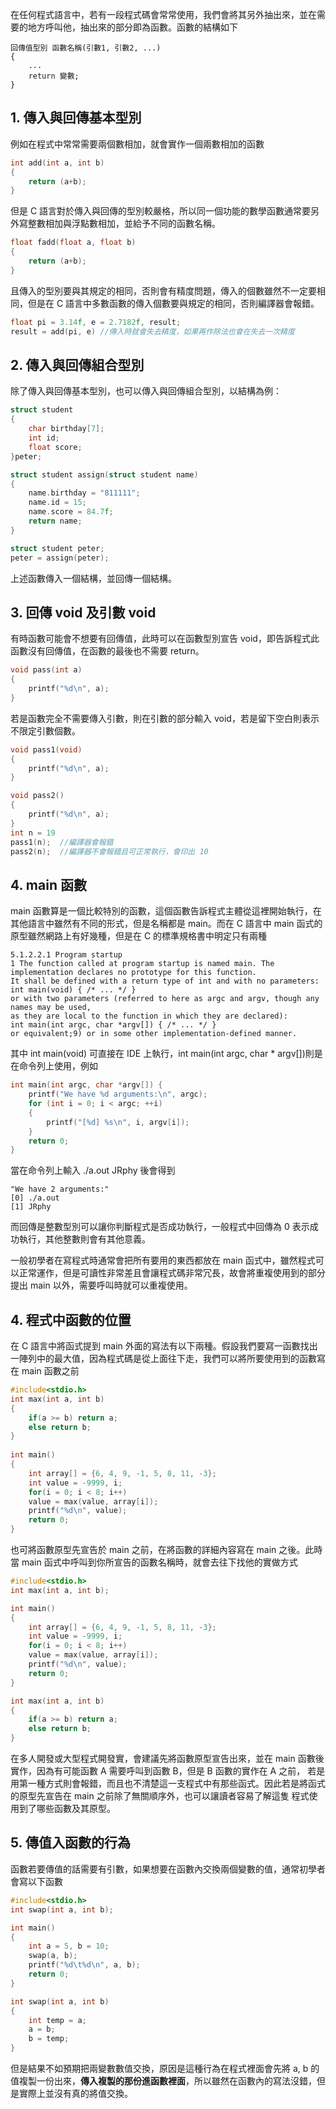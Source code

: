 在任何程式語言中，若有一段程式碼會常常使用，我們會將其另外抽出來，並在需要的地方呼叫他，抽出來的部分即為函數。函數的結構如下
```
回傳值型別 函數名稱(引數1, 引數2, ...)
{
    ...
    return 變數;
}
```
## 1. 傳入與回傳基本型別
例如在程式中常常需要兩個數相加，就會實作一個兩數相加的函數
```C
int add(int a, int b)
{
    return (a+b);
}
```
但是 C 語言對於傳入與回傳的型別較嚴格，所以同一個功能的數學函數通常要另外寫整數相加與浮點數相加，並給予不同的函數名稱。
```C
float fadd(float a, float b)
{
    return (a+b);
}
```
且傳入的型別要與其規定的相同，否則會有精度問題，傳入的個數雖然不一定要相同，但是在 C 語言中多數函數的傳入個數要與規定的相同，否則編譯器會報錯。
```C
float pi = 3.14f, e = 2.7182f, result;
result = add(pi, e) //傳入時就會失去精度，如果再作除法也會在失去一次精度
```
## 2. 傳入與回傳組合型別
除了傳入與回傳基本型別，也可以傳入與回傳組合型別，以結構為例：
```C
struct student
{
    char birthday[7];
    int id;
    float score;
}peter;

struct student assign(struct student name)
{
    name.birthday = "811111";
    name.id = 15;
    name.score = 84.7f;
    return name;
}

struct student peter;
peter = assign(peter);
```
上述函數傳入一個結構，並回傳一個結構。

## 3. 回傳 void 及引數 void
有時函數可能會不想要有回傳值，此時可以在函數型別宣告 void，即告訴程式此函數沒有回傳值，在函數的最後也不需要 return。
```C
void pass(int a)
{
    printf("%d\n", a);
}
```
若是函數完全不需要傳入引數，則在引數的部分輸入 void，若是留下空白則表示不限定引數個數。
```C
void pass1(void)
{
    printf("%d\n", a);
}

void pass2()
{
    printf("%d\n", a);
}
int n = 19
pass1(n);  //編譯器會報錯
pass2(n);  //編譯器不會報錯且可正常執行，會印出 10
```
## 4. main 函數
main 函數算是一個比較特別的函數，這個函數告訴程式主體從這裡開始執行，在其他語言中雖然有不同的形式，但是名稱都是 main。而在 C 語言中 main 函式的原型雖然網路上有好幾種，但是在 C 的標準規格書中明定只有兩種
```
5.1.2.2.1 Program startup
1 The function called at program startup is named main. The implementation declares no prototype for this function. 
It shall be defined with a return type of int and with no parameters:
int main(void) { /* ... */ }
or with two parameters (referred to here as argc and argv, though any names may be used, 
as they are local to the function in which they are declared):
int main(int argc, char *argv[]) { /* ... */ }
or equivalent;9) or in some other implementation-defined manner.
```
其中 int main(void) 可直接在 IDE 上執行，int main(int argc, char * argv[])則是在命令列上使用，例如
```C
int main(int argc, char *argv[]) {
    printf("We have %d arguments:\n", argc);
    for (int i = 0; i < argc; ++i) 
    {
        printf("[%d] %s\n", i, argv[i]);
    }
    return 0;
}
```
當在命令列上輸入 ./a.out JRphy 後會得到
```
"We have 2 arguments:"
[0] ./a.out
[1] JRphy
```
而回傳是整數型別可以讓你判斷程式是否成功執行，一般程式中回傳為 0 表示成功執行，其他整數則會有其他意義。

一般初學者在寫程式時通常會把所有要用的東西都放在 main 函式中，雖然程式可以正常運作，但是可讀性非常差且會讓程式碼非常冗長，故會將重複使用到的部分提出 
main 以外，需要呼叫時就可以重複使用。

## 4. 程式中函數的位置
在 C 語言中將函式提到 main 外面的寫法有以下兩種。假設我們要寫一函數找出一陣列中的最大值，因為程式碼是從上面往下走，我們可以將所要使用到的函數寫在 
main 函數之前
```C
#include<stdio.h>
int max(int a, int b)
{
    if(a >= b) return a;
    else return b;
}
 
int main()
{
    int array[] = {6, 4, 9, -1, 5, 8, 11, -3};
    int value = -9999, i;
    for(i = 0; i < 8; i++)
    value = max(value, array[i]);
    printf("%d\n", value);
    return 0;
}
```
也可將函數原型先宣告於 main 之前，在將函數的詳細內容寫在 main 之後。此時當 main 函式中呼叫到你所宣告的函數名稱時，就會去往下找他的實做方式
```C
#include<stdio.h>
int max(int a, int b);

int main()
{
    int array[] = {6, 4, 9, -1, 5, 8, 11, -3};
    int value = -9999, i;
    for(i = 0; i < 8; i++)
    value = max(value, array[i]);
    printf("%d\n", value);
    return 0;
}

int max(int a, int b)
{
    if(a >= b) return a;
    else return b;
}
```
在多人開發或大型程式開發實，會建議先將函數原型宣告出來，並在 main 函數後實作，因為有可能函數 A 需要呼叫到函數 B，但是 B 函數的實作在 A 之前，
若是用第一種方式則會報錯，而且也不清楚這一支程式中有那些函式。因此若是將函式的原型先宣告在 main 之前除了無關順序外，也可以讓讀者容易了解這隻
程式使用到了哪些函數及其原型。

## 5. 傳值入函數的行為
函數若要傳值的話需要有引數，如果想要在函數內交換兩個變數的值，通常初學者會寫以下函數
```C
#include<stdio.h>
int swap(int a, int b);

int main()
{
    int a = 5, b = 10;
    swap(a, b);
    printf("%d\t%d\n", a, b);
    return 0;
}

int swap(int a, int b)
{
    int temp = a;
    a = b;
    b = temp;
}
```
但是結果不如預期把兩變數數值交換，原因是這種行為在程式裡面會先將 a, b 的值複製一份出來，**傳入複製的那份進函數裡面**，所以雖然在函數內的寫法沒錯，但是實際上並沒有真的將值交換。
